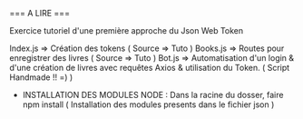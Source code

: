 === A LIRE ===

Exercice tutoriel d'une première approche du Json Web Token

Index.js => Création des tokens  ( Source => Tuto )
Books.js => Routes pour enregistrer des livres ( Source => Tuto )
Bot.js => Automatisation d'un login & d'une création de livres avec requêtes Axios & utilisation du Token. ( Script Handmade !! =) )


- INSTALLATION DES MODULES NODE :
Dans la racine du dosser, faire npm install ( Installation des modules presents dans le fichier json )